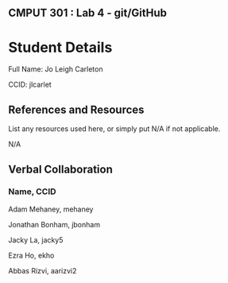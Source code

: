 ## CMPUT 301 : Lab 4 - git/GitHub
# Student Details
Full Name: Jo Leigh Carleton

CCID: jlcarlet
## References and Resources
List any resources used here, or simply put N/A if not applicable.

N/A

## Verbal Collaboration
### Name, CCID
Adam Mehaney, mehaney

Jonathan Bonham, jbonham

Jacky La, jacky5

Ezra Ho, ekho

Abbas Rizvi, aarizvi2
